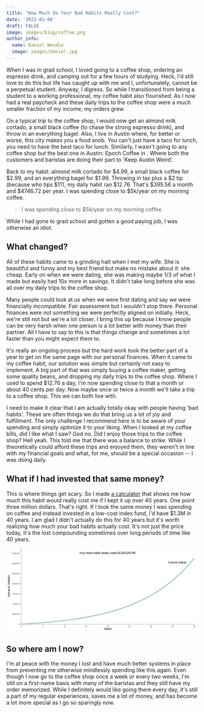 ```yaml
---
title: "How Much Do Your Bad Habits Really Cost?"
date: '2022-01-06'
draft: FALSE
image: images/blog/coffee.png
author_info:
  name: Daniel Woodie
  image: images/daniel.jpg
---
```


When I was in grad school, I loved going to a coffee shop, ordering an espresso drink, and camping out for a few hours of studying. Heck, I'd still love to do this but life has caught up with me and I, unfortunately, cannot be a perpetual student. Anyway, I digress. So while I transitioned from being a student to a working professional, my coffee habit also flourished. As I now had a real paycheck and these daily trips to the coffee shop were a much smaller fraction of my income, my orders grew. 

On a typical trip to the coffee shop, I would now get an almond milk cortado, a small black coffee (to chase the strong espresso drink), and throw in an everything bagel. Also, I live in Austin where, for better or worse, this city makes you a food snob. You can't just have a taco for lunch, you need to have the best taco for lunch. Similarly, I wasn't going to any coffee shop but the best one in Austin: Epoch Coffee in . Where both the customers and baristas are doing their part to 'Keep Austin Weird'.

Back to my habit: almond milk cortado for $4.99, a small black coffee for $2.99, and an everything bagel for $1.99. Throwing in tax plus a $2 tip (because who tips $1?), my daily habit ran $12.76.  That's $395.56 a month and $4746.72 per year. I was spending close to $5k/year on my morning coffee.

>I was spending close to $5k/year on my morning coffee.

While I had gone to grad school and gotten a good paying job, I was otherwise an idiot.

## What changed?

All of these habits came to a grinding halt when I met my wife. She is beautiful and funny and my best friend but make no mistake about it: she cheap. Early on when we were dating, she was making maybe 1/3 of what I made but easily had 10x more in savings. It didn't take long before she was all over my daily trips to the coffee shop.

Many people could look at us when we were first dating and say we were financially incompatible. Fair assessment but I wouldn't stop there. Personal finances were not something we were perfectly aligned on initially. Heck, we're still not but we're a lot closer. I bring this up because I know people can be very harsh when one person is a lot better with money than their partner. All I have to say to this is that things change and sometimes a lot faster than you might expect them to.

It's really an ongoing process but the hard work took the better part of a year to get on the same page with our personal finances. When it came to my coffee habit, our solution was simple but certainly not easy to implement. A big part of that was simply buying a coffee maker, getting some quality beans, and dropping my daily trips to the coffee shop. Where I used to spend $12.76 a day, I'm now spending close to that a month or about 40 cents per day. Now maybe once or twice a month we'll take a trip to a coffee shop. This we can both live with.

I need to make it clear that I am actually totally okay with people having 'bad habits'. These are often things we do that bring us a lot of joy and fulfillment. The only challenge I recommend here is to be aware of your spending and simply optimize it to your liking. When I looked at my coffee bills, did I like what I saw? God no. Did I enjoy those trips to the coffee shop? Hell yeah. This told me that there was a balance to strike. While I theoretically could afford these trips and enjoyed them, they weren't in line with my financial goals and what, for me, should be a special occasion -- I was doing daily.

## What if I had invested that same money?

This is where things get scary. So I made <a href="/calculators/badhabits/" target="_blank">a calculator</a> that shows me how much this habit would really cost me if I kept it up over 40 years. One point three million dollars. That's right. If I took the same money I was spending on coffee and instead invested in a low-cost index fund, I'd have $1.3M in 40 years. I am glad I didn't actually do this for 40 years but it's worth realizing how much your bad habits actually cost. It's not just the price today, it's the lost compounding sometimes over long periods of time like 40 years.

![My bad habits](assets/images/blog/badhabits.png)

## So where am I now?

I'm at peace with the money I lost and have much better systems in place from preventing me otherwise mindlessly spending like this again. Even though I now go to the coffee shop once a week or every two weeks, I'm still on a first-name basis with many of the baristas and they still have my order memorized. While I definitely would like going there every day, it's still a part of my regular experiences, saves me a lot of money, and has become a lot more special as I go so sparingly now.
